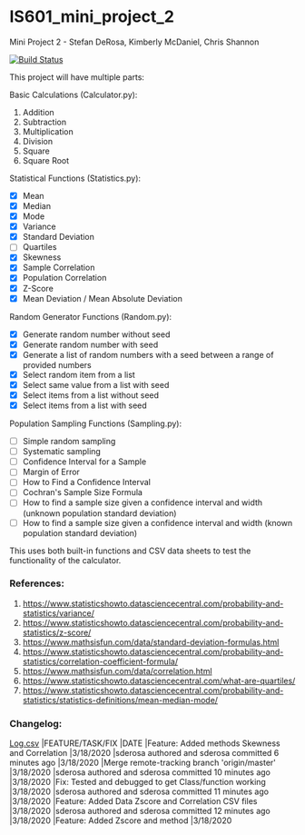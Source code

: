 # IS601_mini_project_2
Mini Project 2 - Stefan DeRosa, Kimberly McDaniel, Chris Shannon


[![Build Status](https://travis-ci.com/cshannon-mdsol/IS601_mini_project_2.svg?token=SKBo1dSTVngF4YhyWNFn&branch=master)](https://travis-ci.com/cshannon-mdsol/IS601_mini_project_2)


This project will have multiple parts:

Basic Calculations (Calculator.py):
1. Addition
2. Subtraction
3. Multiplication
4. Division
5. Square
6. Square Root

Statistical Functions (Statistics.py): 
- [x] Mean
- [x] Median
- [x] Mode
- [x] Variance
- [x] Standard Deviation
- [ ] Quartiles
- [x] Skewness
- [x] Sample Correlation
- [x] Population Correlation
- [x] Z-Score
- [x] Mean Deviation / Mean Absolute Deviation

Random Generator Functions (Random.py): 
- [x] Generate random number without seed
- [x] Generate random number with seed
- [x] Generate a list of random numbers with a seed between a range of provided numbers
- [x] Select random item from a list
- [x] Select same value from a list with seed
- [x] Select items from a list without seed
- [x] Select items from a list with seed

Population Sampling Functions (Sampling.py): 
- [ ] Simple random sampling
- [ ] Systematic sampling
- [ ] Confidence Interval for a Sample
- [ ] Margin of Error
- [ ] How to Find a Confidence Interval
- [ ] Cochran's Sample Size Formula
- [ ] How to find a sample size given a confidence interval and width (unknown population standard deviation)
- [ ] How to find a sample size given a confidence interval and width (known population standard deviation)

This uses both built-in functions and CSV data sheets to test the 
functionality of the calculator.


### References:
1. https://www.statisticshowto.datasciencecentral.com/probability-and-statistics/variance/
2. https://www.statisticshowto.datasciencecentral.com/probability-and-statistics/z-score/
3. https://www.mathsisfun.com/data/standard-deviation-formulas.html
4. https://www.statisticshowto.datasciencecentral.com/probability-and-statistics/correlation-coefficient-formula/
5. https://www.mathsisfun.com/data/correlation.html
6. https://www.statisticshowto.datasciencecentral.com/what-are-quartiles/
7. https://www.statisticshowto.datasciencecentral.com/probability-and-statistics/statistics-definitions/mean-median-mode/


### Changelog:
[Log.csv](./log.csv)
|FEATURE/TASK/FIX	|DATE
|Feature: Added methods Skewness and Correlation	|3/18/2020
|sderosa authored and sderosa committed 6 minutes ago	|3/18/2020
|Merge remote-tracking branch 'origin/master'	|3/18/2020
|sderosa authored and sderosa committed 10 minutes ago	|3/18/2020
|Fix: Tested and debugged to get Class/function working	|3/18/2020
|sderosa authored and sderosa committed 11 minutes ago	|3/18/2020
|Feature: Added Data Zscore and Correlation CSV files	|3/18/2020
|sderosa authored and sderosa committed 12 minutes ago	|3/18/2020
|Feature: Added Zscore and method	|3/18/2020

